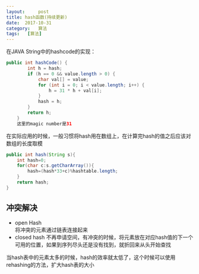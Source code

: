```yaml
---
layout:     post
title: hash函数(持续更新)
date:  2017-10-31
category:   算法
tags:   [算法]
---
```

在JAVA String中的hashcode的实现：
```JAVA
public int hashCode() {
        int h = hash;
        if (h == 0 && value.length > 0) {
            char val[] = value;
            for (int i = 0; i < value.length; i++) {
                h = 31 * h + val[i];
            }
            hash = h;
        }
        return h;
    }
    这里的magic number是31
```
在实际应用的时候，一般习惯将hash用在数组上，在计算完hash的值之后应该对数组的长度取模
```JAVA
public int hash(String s){
    int hash=0;
    for(char c:s.getCharArray()){
        hash=(hash*33+c)%hashtable.length;
    }
    return hash;
}
```
冲突解决
---
- open Hash  
将冲突的元素通过链表连接起来
- closed hash
不再申请空间，有冲突的时候，将元素放在对应hash值的下一个可用的位置，如果到序列尽头还是没有找到，就折回来从头开始查找

当hash表中的元素太多的时候，hash的效率就太低了，这个时候可以使用rehashing的方法，扩大hash表的大小


